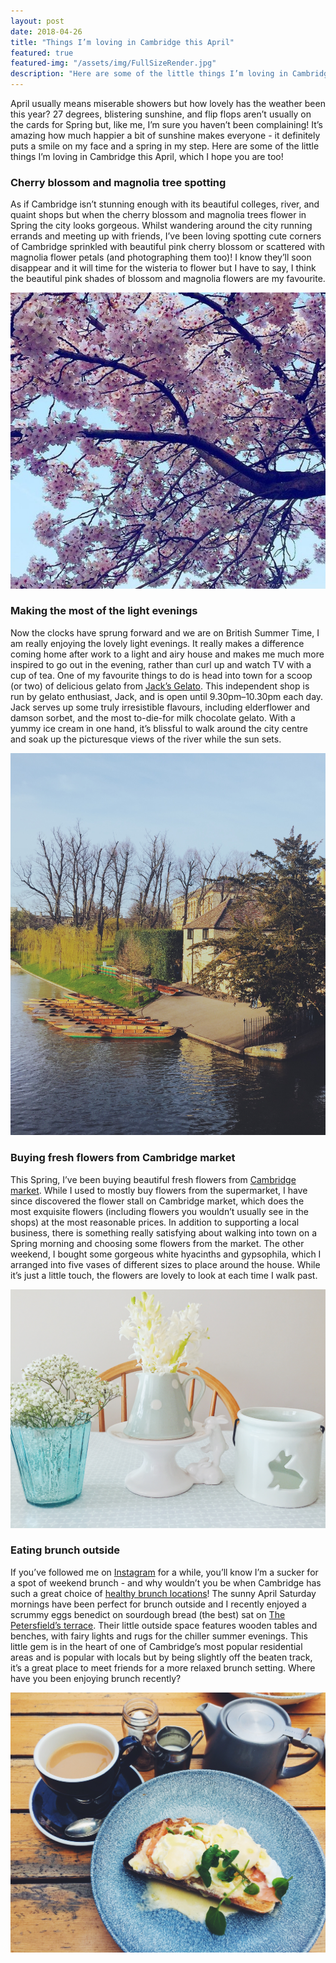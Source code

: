 ```yaml
---
layout: post
date: 2018-04-26
title: "Things I’m loving in Cambridge this April"
featured: true
featured-img: "/assets/img/FullSizeRender.jpg"
description: "Here are some of the little things I’m loving in Cambridge this April, which I hope you are too!"
---
```


April usually means miserable showers but how lovely has the weather been this year? 27 degrees, blistering sunshine, and flip flops aren’t usually on the cards for Spring but, like me, I’m sure you haven’t been complaining! It’s amazing how much happier a bit of sunshine makes everyone - it definitely puts a smile on my face and a spring in my step. Here are some of the little things I’m loving in Cambridge this April, which I hope you are too!

### Cherry blossom and magnolia tree spotting
As if Cambridge isn’t stunning enough with its beautiful colleges, river, and quaint shops but when the cherry blossom and magnolia trees flower in Spring the city looks gorgeous. Whilst wandering around the city running errands and meeting up with friends, I’ve been loving spotting cute corners of Cambridge sprinkled with beautiful pink cherry blossom or scattered with magnolia flower petals (and photographing them too)! I know they’ll soon disappear and it will time for the wisteria to flower but I have to say, I think the beautiful pink shades of blossom and magnolia flowers are my favourite.

![Blossom tree](/assets/img/FullSizeRender.jpg)

### Making the most of the light evenings
Now the clocks have sprung forward and we are on British Summer Time, I am really enjoying the lovely light evenings. It really makes a difference coming home after work to a light and airy house and makes me much more inspired to go out in the evening, rather than curl up and watch TV with a cup of tea. One of my favourite things to do is head into town for a scoop (or two) of delicious gelato from [Jack’s Gelato](https://www.jacksgelato.com/). This independent shop is run by gelato enthusiast,  Jack, and is open until 9.30pm–10.30pm each day. Jack serves up some truly irresistible flavours, including elderflower and damson sorbet, and the most to-die-for milk chocolate gelato. With a yummy ice cream in one hand, it’s blissful to walk around the city centre and soak up the picturesque views of the river while the sun sets.

![Light evenings](/assets/img/IMG_8358.jpg)


### Buying fresh flowers from Cambridge market
This Spring, I’ve been buying beautiful fresh flowers from [Cambridge market](https://www.cambridge.gov.uk/markets). While I used to mostly buy flowers from the supermarket, I have since discovered the flower stall on Cambridge market, which does the most exquisite flowers (including flowers you wouldn’t usually see in the shops) at the most reasonable prices. In addition to supporting a local business, there is something really satisfying about walking into town on a Spring morning and choosing some flowers from the market. The other weekend, I bought some gorgeous white hyacinths and gypsophila, which I arranged into five vases of different sizes to place around the house. While it’s just a little touch, the flowers are lovely to look at each time I walk past.

![Flowers](/assets/img/IMG_8421.JPG)

### Eating brunch outside
If you’ve followed me on [Instagram](https://www.instagram.com/asliceofcambridge/?hl=en) for a while, you’ll know I’m a sucker for a spot of weekend brunch - and why wouldn’t you be when Cambridge has such a great choice of [healthy brunch locations](/healthy-brunch-spots-hot-numbers-coffee)! The sunny April Saturday mornings have been perfect for brunch outside and I recently enjoyed a scrummy eggs benedict on sourdough bread (the best) sat on [The Petersfield’s terrace](http://www.thepetersfield.co.uk/). Their little outside space features wooden tables and benches, with fairy lights and rugs for the chiller summer evenings. This little gem is in the heart of one of Cambridge’s most popular residential areas and is popular with locals but by being slightly off the beaten track, it’s a great place to meet friends for a more relaxed brunch setting. Where have you been enjoying brunch recently?

![Petersfield](/assets/img/IMG_8396.jpg)
